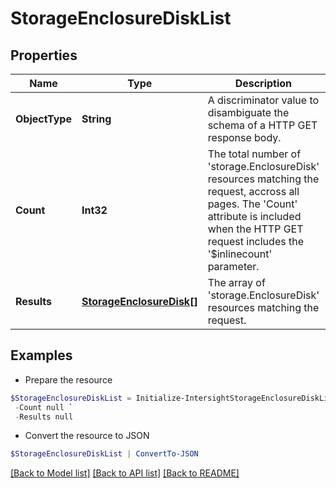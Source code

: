 # StorageEnclosureDiskList
## Properties

Name | Type | Description | Notes
------------ | ------------- | ------------- | -------------
**ObjectType** | **String** | A discriminator value to disambiguate the schema of a HTTP GET response body. | 
**Count** | **Int32** | The total number of &#39;storage.EnclosureDisk&#39; resources matching the request, accross all pages. The &#39;Count&#39; attribute is included when the HTTP GET request includes the &#39;$inlinecount&#39; parameter. | [optional] 
**Results** | [**StorageEnclosureDisk[]**](StorageEnclosureDisk.md) | The array of &#39;storage.EnclosureDisk&#39; resources matching the request. | [optional] 

## Examples

- Prepare the resource
```powershell
$StorageEnclosureDiskList = Initialize-IntersightStorageEnclosureDiskList  -ObjectType null `
 -Count null `
 -Results null
```

- Convert the resource to JSON
```powershell
$StorageEnclosureDiskList | ConvertTo-JSON
```

[[Back to Model list]](../README.md#documentation-for-models) [[Back to API list]](../README.md#documentation-for-api-endpoints) [[Back to README]](../README.md)


